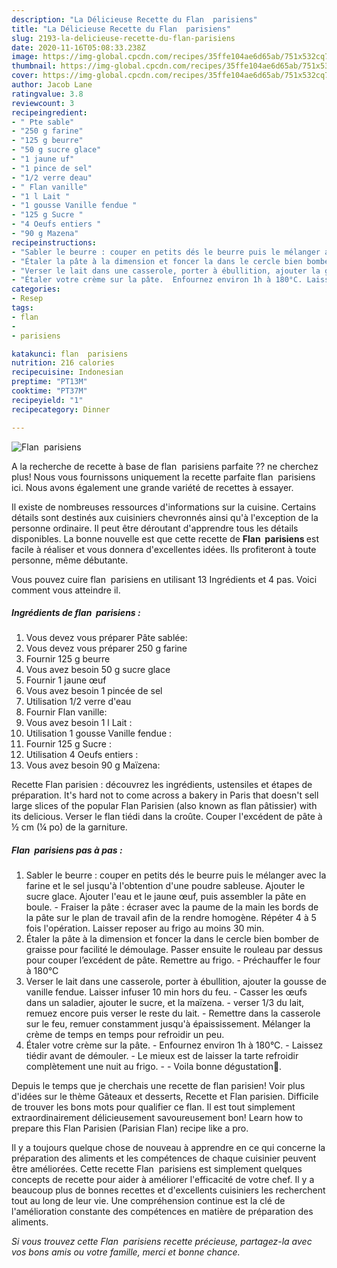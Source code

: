 ```yaml
---
description: "La Délicieuse Recette du Flan  parisiens"
title: "La Délicieuse Recette du Flan  parisiens"
slug: 2193-la-delicieuse-recette-du-flan-parisiens
date: 2020-11-16T05:08:33.238Z
image: https://img-global.cpcdn.com/recipes/35ffe104ae6d65ab/751x532cq70/flan-parisiens-photo-principale-de-la-recette.jpg
thumbnail: https://img-global.cpcdn.com/recipes/35ffe104ae6d65ab/751x532cq70/flan-parisiens-photo-principale-de-la-recette.jpg
cover: https://img-global.cpcdn.com/recipes/35ffe104ae6d65ab/751x532cq70/flan-parisiens-photo-principale-de-la-recette.jpg
author: Jacob Lane
ratingvalue: 3.8
reviewcount: 3
recipeingredient:
- " Pte sable"
- "250 g farine"
- "125 g beurre"
- "50 g sucre glace"
- "1 jaune uf"
- "1 pince de sel"
- "1/2 verre deau"
- " Flan vanille"
- "1 l Lait "
- "1 gousse Vanille fendue "
- "125 g Sucre "
- "4 Oeufs entiers "
- "90 g Mazena"
recipeinstructions:
- "Sabler le beurre : couper en petits dés le beurre puis le mélanger avec la farine et le sel jusqu&#39;à l&#39;obtention d&#39;une poudre sableuse. Ajouter le sucre glace. Ajouter l&#39;eau et le jaune œuf, puis assembler la pâte en boule. Fraiser la pâte : écraser avec la paume de la main les bords de la pâte sur le plan de travail afin de la rendre homogène. Répéter 4 à 5 fois l&#39;opération. Laisser reposer au frigo au moins 30 min."
- "Étaler la pâte à la dimension et foncer la dans le cercle bien bomber de graisse pour facilité le démoulage. Passer ensuite le rouleau par dessus pour couper l’excédent de pâte. Remettre au frigo. Préchauffer le four à 180°C"
- "Verser le lait dans une casserole, porter à ébullition, ajouter la gousse de vanille fendue. Laisser infuser 10 min hors du feu. Casser les œufs dans un saladier, ajouter le sucre, et la maïzena. verser 1/3 du lait, remuez encore puis verser le reste du lait. Remettre dans la casserole sur le feu, remuer constamment jusqu&#39;à épaississement. Mélanger la crème de temps en temps pour refroidir un peu."
- "Étaler votre crème sur la pâte.  Enfournez environ 1h à 180°C. Laissez tiédir avant de démouler. Le mieux est de laisser la tarte refroidir complètement une nuit au frigo.  Voila bonne dégustation💋."
categories:
- Resep
tags:
- flan
- 
- parisiens

katakunci: flan  parisiens 
nutrition: 216 calories
recipecuisine: Indonesian
preptime: "PT13M"
cooktime: "PT37M"
recipeyield: "1"
recipecategory: Dinner

---
```



![Flan  parisiens](https://img-global.cpcdn.com/recipes/35ffe104ae6d65ab/751x532cq70/flan-parisiens-photo-principale-de-la-recette.jpg)

A la recherche de recette à base de flan  parisiens parfaite ?? ne cherchez plus! Nous vous fournissons uniquement la recette parfaite flan  parisiens ici. Nous avons également une grande variété de recettes à essayer.

Il existe de nombreuses ressources d'informations sur la cuisine. Certains détails sont destinés aux cuisiniers chevronnés ainsi qu'à l'exception de la personne ordinaire. Il peut être déroutant d'apprendre tous les détails disponibles. La bonne nouvelle est que cette recette de <strong> Flan  parisiens </strong> est facile à réaliser et vous donnera d'excellentes idées. Ils profiteront à toute personne, même débutante.

<!--inarticleads1-->

Vous pouvez cuire flan  parisiens en utilisant 13 Ingrédients et 4 pas. Voici comment vous atteindre il.

##### Ingrédients de flan  parisiens :

1. Vous devez vous préparer  Pâte sablée:
1. Vous devez vous préparer 250 g farine
1. Fournir 125 g beurre
1. Vous avez besoin 50 g sucre glace
1. Fournir 1 jaune œuf
1. Vous avez besoin 1 pincée de sel
1. Utilisation 1/2 verre d&#39;eau
1. Fournir  Flan vanille:
1. Vous avez besoin 1 l Lait :
1. Utilisation 1 gousse Vanille fendue :
1. Fournir 125 g Sucre :
1. Utilisation 4 Oeufs entiers :
1. Vous avez besoin 90 g Maïzena:


Recette Flan parisien : découvrez les ingrédients, ustensiles et étapes de préparation. It&#39;s hard not to come across a bakery in Paris that doesn&#39;t sell large slices of the popular Flan Parisien (also known as flan pâtissier) with its delicious. Verser le flan tiédi dans la croûte. Couper l&#39;excédent de pâte à ½ cm (¼ po) de la garniture. 

<!--inarticleads2-->

##### Flan  parisiens pas à pas :

1. Sabler le beurre : couper en petits dés le beurre puis le mélanger avec la farine et le sel jusqu&#39;à l&#39;obtention d&#39;une poudre sableuse. Ajouter le sucre glace. Ajouter l&#39;eau et le jaune œuf, puis assembler la pâte en boule. - Fraiser la pâte : écraser avec la paume de la main les bords de la pâte sur le plan de travail afin de la rendre homogène. Répéter 4 à 5 fois l&#39;opération. Laisser reposer au frigo au moins 30 min.
1. Étaler la pâte à la dimension et foncer la dans le cercle bien bomber de graisse pour facilité le démoulage. Passer ensuite le rouleau par dessus pour couper l’excédent de pâte. Remettre au frigo. - Préchauffer le four à 180°C
1. Verser le lait dans une casserole, porter à ébullition, ajouter la gousse de vanille fendue. Laisser infuser 10 min hors du feu. - Casser les œufs dans un saladier, ajouter le sucre, et la maïzena. - verser 1/3 du lait, remuez encore puis verser le reste du lait. - Remettre dans la casserole sur le feu, remuer constamment jusqu&#39;à épaississement. Mélanger la crème de temps en temps pour refroidir un peu.
1. Étaler votre crème sur la pâte.  - Enfournez environ 1h à 180°C. - Laissez tiédir avant de démouler. - Le mieux est de laisser la tarte refroidir complètement une nuit au frigo. -  - Voila bonne dégustation💋.


Depuis le temps que je cherchais une recette de flan parisien! Voir plus d&#39;idées sur le thème Gâteaux et desserts, Recette et Flan parisien. Difficile de trouver les bons mots pour qualifier ce flan. Il est tout simplement extraordinairement délicieusement savoureusement bon! Learn how to prepare this Flan Parisien (Parisian Flan) recipe like a pro. 

<!--inarticleads1-->

<p>
Il y a toujours quelque chose de nouveau à apprendre en ce qui concerne la préparation des aliments et les compétences de chaque cuisinier peuvent être améliorées. Cette recette Flan  parisiens est simplement quelques concepts de recette pour aider à améliorer l'efficacité de votre chef. Il y a beaucoup plus de bonnes recettes et d'excellents cuisiniers les recherchent tout au long de leur vie. Une compréhension continue est la clé de l'amélioration constante des compétences en matière de préparation des aliments.
</p>

<p>
<i>Si vous trouvez cette Flan  parisiens recette précieuse, partagez-la avec vos bons amis ou votre famille, merci et bonne chance.</i>
</p>
